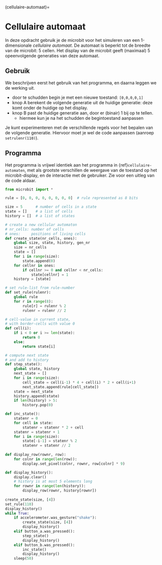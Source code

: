 (cellulaire-automaat)=
# Cellulaire automaat

In deze opdracht gebruik je de microbit voor het simuleren van een 1-dimensionale *cellulaire automaat*.
De automaat is beperkt tot de breedte van de microbit: 5 cellen.
Het display van de microbit geeft (maximaal) 5 opeenvolgende generaties van deze automaat.

## Gebruik

We beschrijven eerst het gebruik van het programma, en daarna leggen we de werking uit.

* door te schudden begin je met een nieuwe toestand: `[0,0,0,0,1]`
* knop A berekent de volgende generatie uit de huidige generatie: deze komt onder de huidige op het display.
* knop B past de huidige generatie aan, door er (binair) 1 bij op te tellen.
    * hiermee kun je na het schudden de begintoestand aanpassen 

Je kunt experimenteren met de verschillende regels voor het bepalen van de volgende generatie.
Hiervoor moet je wel de code aanpassen (aanroep `setrulenr(110)`).

## Programma

Het programma is vrijwel identiek aan het programma in {ref}`cellulaire-automaten`,
met als grootste verschillen de weergave van de toestand op het microbit-display,
en de interactie met de gebruiker.
Zie voor een uitleg van de code aldaar.

```Python
from microbit import *

rule = [0, 0, 0, 0, 0, 0, 0, 0]  # rule represented as 8 bits

size = 5      # number of cells in a state
state = []    # a list of cells
history = []  # a list of states

# create a new cellular automaton
# nr_cells: number of cells
# ones:     positions of living cells
def create_state(nr_cells, ones):
    global size, state, history, gen_nr
    size = nr_cells
    state = []
    for i in range(size):
        state.append(0)
    for cellnr in ones:
        if cellnr >= 0 and cellnr < nr_cells:
            state[cellnr] = 1
    history = [state]

# set rule-list from rule-number
def set_rule(rulenr):
    global rule
    for r in range(8):
        rule[r] = rulenr % 2
        rulenr = rulenr // 2

# cell-value in current state,
# with border-cells with value 0
def cell(i):
    if i < 0 or i >= len(state):
        return 0
    else:
        return state[i]

# compute next state
# and add to history
def step_state():
    global state, history
    next_state = []
    for i in range(size):
        cell_state = cell(i-1) * 4 + cell(i) * 2 + cell(i+1)
        next_state.append(rule[cell_state]) 
    state = next_state
    history.append(state)
    if len(history) > 5:
        history.pop(0)

def inc_state():
    statenr = 0
    for cell in state:
        statenr = statenr * 2 + cell
    statenr = statenr + 1
    for i in range(size):
        state[-i-1] = statenr % 2
        statenr = statenr // 2 
        
def display_row(rownr, row):
    for colnr in range(len(row)):
        display.set_pixel(colnr, rownr, row[colnr] * 9)

def display_history():
    display.clear()
    # history is at most 5 elements long
    for rownr in range(len(history)):
        display_row(rownr, history[rownr])
            
create_state(size, [4])
set_rule(110)
display_history()
while True:
    if accelerometer.was_gesture("shake"):
        create_state(size, [4])
        display_history()
    elif button_a.was_pressed():
        step_state()
        display_history()
    elif button_b.was_pressed():
        inc_state()
        display_history()
    sleep(50)
```